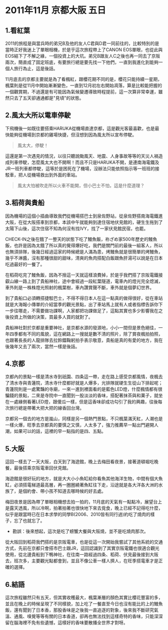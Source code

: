 # 2011年11月 京都大阪 五日

## 1.看紅葉
2011的旅程是與當兵時的弟兄B及他的友人C君與D君一同前往的，比較特別的是當時正好我迷上了單眼相機，於是乎這次旅程帶上了CANON EOS單眼，也從此與EOS結下了不解之緣，一個投資上的大坑。弟兄B跟友人C之後也再一同去了京阪兩次，簡直成了固定班底，有要旅行總是要先找一下他們，一直到我進化到能夠一個人旅行為止，這是後話。

11月底去的京都主要就是為了看楓紅，跟櫻花期不同的是，櫻花只能持續一星期，楓葉則是從11月中開始漸漸變色，一直到12月初左右開始凋落，算是比較能把握的一個觀賞期，不過還是有可能因為氣候變遷導致時程提前，這一次算非常幸運，雖然只去了五天卻通通都是"見頃"的狀態。

## 2.風太大所以電車停駛
下飛機後一如既往要搭乘HARUKA從機場直達京都，這是觀光客最喜歡，也是最快能夠從機場到京都的雞場快捷，但沒想到因為風太所以宣布停駛。

> 風太大，停駛！

這還是第一次遇見的情況，以往只聽說颱風天、地震、人身事故等等的天災人禍造成列車停駛，怎麼風太大也不開啊！而且不只是HARUKA不開，是連南海電鐵及JR一班列車都停駛，這等於是困死在了機場，沒辦法只能依照指示等一班班的接駁車，把人從機場救出到外面的車站。

> 風太大怕被吹走所以火車不能開，但小巴士不怕，這是什麼道理？

## 3.稻荷與貴船
因為機場的這個小插曲導致我們從機場搭巴士到泉佐野站，從泉佐野搭南海電鐵進大阪，在從大阪搭車到京都，本該中午就能夠到達住宿地伏見館的，硬生生拖到了太陽下山後，這次住宿不知為何沒有找IVY，找了一家伏見館民宿，也罷。

CHECK-IN之後在餓了一整天的狀態下吃了鰻魚飯，祢ざめ家500年歷史的鰻魚飯，也許是因為太餓了所以真的覺得爆好吃，我們是關門前的最後一組客人，所以也無須排隊，後幾日經過這家的時候總是人滿為患，烤鰻魚就是很簡單的烤鰻魚，幾乎不淋醬，沒有那種很甜的甜味，清爽的魚肉搭配白飯跟魚肝湯可以說是在日本吃過最好的一餐了。

在稻荷吃完了鰻魚飯，因為不捨這一天就這樣浪費掉，於是乎我們搭了京阪電鐵接叡山線一路上到了貴船神社，途中會經過一段紅葉隧道，電車內的燈光完全熄滅，車外則是一株株燈光照射的楓葉樹，車內讚賞聲不斷，車外就是個夢幻世界。

到了貴船口必須轉搭捷駁巴士，不得不得日本人在這一點真的做得很好，從在車站就是大海報小傳單的介紹當季的觀光景點，出了車站馬上就有人或者指標告訴你下一步往哪走，不需要做功課啊，人家都把功課做足了，這點其實也多少影響我在之後投資上所做的決策，買最多人買的就對了。

貴船神社對於京都是重要神社，是京都水源的發源地，小小一間但是景色絕佳，一年四季都有不同的風貌，這在網路上一搜就是數不清的照片，除了賞夜楓拍拍照，也跟著長長的人龍排隊去拉鈴鐺鞠躬拍手表示敬意，貴船是真的有愛的地方，我在後幾年又去了兩次，當然一樣是後話。

## 4.京都
京都內的景點一樣是清水寺到祇園、四条這一帶，走在路上感受京都風情，夜楓去了清水寺與青蓮院，清水寺什麼都好就是人爆多，光排隊就硬生生從山下排起呢；青蓮院則是一處驚豔的寺廟，一來一進到裡面看的是藍色LED燈，什麼楓情都有很騙錢的景點，二來是寺院中一直聞到一股淡淡的香味，搭配著抹茶與和菓子，就坐在一處緣側看著LED燈，跟傻瓜一樣，但是這香味卻成功勾引了我的興趣，往後每次旅行總是帶著大把大把的線香回台灣。

京都另一個去的地方是嵐山，同樣是另一個熱門景點，不只楓葉滿天紅，人潮也是一樣火爆，旺季去京都真的要慎之又慎，人太多了，強力推薦早一點出門避開人潮，如果可以的話，這裡的早一點指的是四、五點。

## 5.大阪
這回一樣去了一天大阪，白天到了海遊館，晚上去梅田看夜景，接著道頓堀吃晚餐，最後搭乘京阪電車回伏見館。

海遊館是很好玩的地方，就是大大小小魚缸給你看魚其他海洋生物，中間有個大魚缸，必須搭電梯道最高層，再一圈圈繞著魚缸往下走，沿途就是各大洋各大洲的水族了，是個約會、帶小孩不知道去哪時候的好去處。

梅田夜景是因為帶了單眼相機想去拍一拍的，11月底的天氣有一點點冷，展望台上是露天透風，所以冷啊，拍著拍著也很快地下來去覓食，晚上已經不記得吃什麼，似乎是跟當時已在日本求學的同學B(2006、2010皆有同行過)約吃了燒肉的樣子，忘了也就忘了。
* 勘誤：後來想起，這次是吃了螃蟹大餐與大阪燒，並不是吃燒肉那次。


從大阪回到稻荷我們搭的是京阪電車，也是從這一次開始我嘗試了其他系統的交通方式，先前在京都只會搭市巴士跟JR，這回認識到了其實京阪電鐵也很適合觀光使用，從北邊貴船到下鴨神社，在往南一路經過四条、稻荷、伏見最後接到大阪去，班次多，主要觀光點都會到，並且不像公車一樣人擠人，在旺季搭電車才是正確的選擇。

## 6.結語
這次旅程雖然只有五天，但其實收穫最大，楓葉漸層的顏色其實比櫻花豐富的多，並且在晚上的時候呈現了不同樣貌，加上吃了一餐直至今日也沒有能比的上的鰻魚飯，還有聞到了日本香，那股香味是之後我一直追逐的對象，後來我不斷研究氣溫、通風、嗅覺等等有關的日本香道，卻再也無法找到這樣奇特的香味，只能深深留在腦海裡不免有些遺憾，這樣好的香味要散播全世界才對呀。
